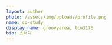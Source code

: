 ```yaml
---
layout: author
photo: /assets/img/uploads/profile.png
name: co-study
display_name: groovyarea, lcw3176
bio: 스터디
---
```


